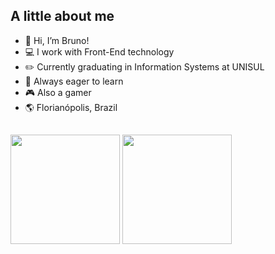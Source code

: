 ## A little about me

<ul>
    <li>👋 Hi, I’m Bruno!</li>
    <li>💻 I work with Front-End technology</li>
    <li>✏️ Currently graduating in Information Systems at UNISUL</li>
    <li>🧠 Always eager to learn</li>
    <li>🎮 Also a gamer</li>
    <li>🌎 Florianópolis, Brazil
</ul>

##
<div align="left">
    <img height="175em" src="https://github-readme-stats.vercel.app/api?username=carnavallibruno&layout=compact&langs_count=8&show_icons=true&theme=github_dark&border_color=56A0F6"/>
    <img height="175em" src="https://github-readme-stats.vercel.app/api/top-langs/?username=carnavallibruno&layout=compact&langs_count=8&theme=github_dark&border_color=56A0F6"/>
</div>

